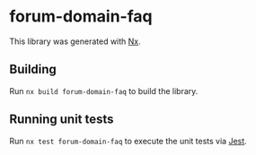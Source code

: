 # forum-domain-faq

This library was generated with [Nx](https://nx.dev).

## Building

Run `nx build forum-domain-faq` to build the library.

## Running unit tests

Run `nx test forum-domain-faq` to execute the unit tests via [Jest](https://jestjs.io).
